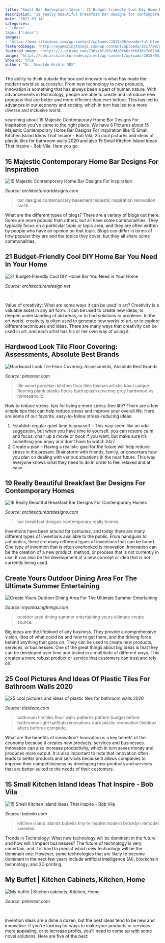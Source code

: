 ```yaml
---
title: "Small Bar Backsplash Ideas : 21 Budget-friendly Cool Diy Home Bar You Need In Your Home"
description: "19 really beautiful breakfast bar designs for contemporary homes"
date: "2022-09-14"
categories:
- "ideas"
tags: ["ideas"]
images:
- "https://www.tileideaz.com/wp-content/uploads/2015/09/wonderful-blue-shade-vintage-bathroom-tile-patterns-classic-kitchen-design-ideas-floral-pattern-bathtub-drapes-adorable-vintage-bathroom-tile-patterns-blue-bathroom-floor-tile-bathroom-favo.jpg"
featuredImage: "http://myamazingthings.com/wp-content/uploads/2017/08/outdoor-dining-area-11.jpg"
featured_image: "https://i.pinimg.com/736x/8f/60/dd/8f60ddf6d36b7c678d2db94c37cf2f4b.jpg"
image: "https://cdn.architecturendesign.net/wp-content/uploads/2015/04/AD-DIY-Home-Bar-21.jpg"
ShowToc: true
author: "Dr. Osvaldo Hickle DDS"
---
```



The ability to think outside the box and innovate is what has made the modern world so successful. From new technology to new products, innovation is something that has always been a part of human nature. With advancements in technology, people are able to create and introduce new products that are better and more efficient than ever before. This has led to advances in our economy and society, which in turn has led to a more diverse and inclusive world.

	

		
searching about 15 Majestic Contemporary Home Bar Designs For Inspiration you've came to the right place. We have 8 Pictures about 15 Majestic Contemporary Home Bar Designs For Inspiration like 15 Small Kitchen Island Ideas That Inspire - Bob Vila, 25 cool pictures and ideas of plastic tiles for bathroom walls 2020 and also 15 Small Kitchen Island Ideas That Inspire - Bob Vila. Here you go:
		
    
## 15 Majestic Contemporary Home Bar Designs For Inspiration

<img loading=lazy src="https://www.architectureartdesigns.com/wp-content/uploads/2014/11/15-Majestic-Contemporary-Home-Bar-Designs-For-Inspiration-5-630x903.jpg" onerror="this.onerror=null;this.src='https://tse1.mm.bing.net/th?id=OIP.niXDMXJsplwDGx8gf0jVlQHaKn&amp;pid=15.1';" alt="15 Majestic Contemporary Home Bar Designs For Inspiration">

_Source: architectureartdesigns.com_

>bar designs contemporary basement majestic inspiration renovation smith. 

	

What are the different types of blogs?
There are a variety of blogs out there. Some are more popular than others, but all have some commonalities. They typically focus on a particular topic or topic area, and they are often written by people who have an opinion on that topic. Blogs can differ in terms of how popular they are and the topics they cover, but they all share some commonalities.

    
## 21 Budget-Friendly Cool DIY Home Bar You Need In Your Home

<img loading=lazy src="https://cdn.architecturendesign.net/wp-content/uploads/2015/04/AD-DIY-Home-Bar-21.jpg" onerror="this.onerror=null;this.src='https://tse2.mm.bing.net/th?id=OIP.XwpHCRQO3F6vSTV4U4J0eQHaJ4&amp;pid=15.1';" alt="21 Budget-Friendly Cool DIY Home Bar You Need in Your Home">

_Source: architecturendesign.net_

>. 

	

Value of creativity: What are some ways it can be used in art?
Creativity is a valuable asset in any art form. It can be used to create new ideas, to deepen understanding of old ideas, or to find solutions to problems. In the art world, creativity is often used to generate new works of art, or to explore different techniques and ideas. There are many ways that creativity can be used in art, and each artist has his or her own way of using it.

    
## Hardwood Look Tile Floor Covering: Assessments, Absolute Best Brands

<img loading=lazy src="https://i.pinimg.com/736x/8f/60/dd/8f60ddf6d36b7c678d2db94c37cf2f4b.jpg" onerror="this.onerror=null;this.src='https://tse1.mm.bing.net/th?id=OIP.1pZXZCNgmq2uVlgVldhZzAHaJ3&amp;pid=15.1';" alt="Hardwood Look Tile Floor Covering: Assessments, Absolute Best Brands">

_Source: pinterest.com_

>tile wood porcelain kitchen floor tiles tasman artistic kauri unique flooring plank planks floors backsplash covering grey hardwood vs homesaholic. 

	

How to reduce stress: tips for living a more stress-free life?
There are a few simple tips that can help reduce stress and improve your overall life. Here are some of our favorite, easy-to-follow stress-reducing ideas: 
1. Establish regular quiet time to yourself – This may seem like an odd suggestion, but when you have time to yourself, you can restore calm and focus. chair up a movie or book if you want, but make sure it’s something you enjoy and don’t have to watch 24/7. 
2. Create a plan – Having a realistic goal for the future will help reduce stress in the present. Brainstorm with friends, family, or coworkers how you plan on dealing with various situations in the near future. This way everyone knows what they need to do in order to feel relaxed and at ease. 

    
## 19 Really Beautiful Breakfast Bar Designs For Contemporary Homes

<img loading=lazy src="https://www.architectureartdesigns.com/wp-content/uploads/2016/06/3-60.jpg" onerror="this.onerror=null;this.src='https://tse3.mm.bing.net/th?id=OIP.oQ8SbkVX7jDaE0aDpvR0hQHaJ4&amp;pid=15.1';" alt="19 Really Beautiful Breakfast Bar Designs For Contemporary Homes">

_Source: architectureartdesigns.com_

>bar breakfast designs contemporary really homes. 

	

Inventions have been around for centuries, and today there are many different types of inventions available to the public. From handguns to antibiotics, there are many different types of inventions that can be found. One type of invention that is often overlooked is innovation. Innovation can be the creation of a new product, method, or process that is not currently in use. It can also be the development of a new concept or idea that is not currently being used.

    
## Create Yours Outdoor Dining Area For The Ultimate Summer Entertaining

<img loading=lazy src="http://myamazingthings.com/wp-content/uploads/2017/08/outdoor-dining-area-11.jpg" onerror="this.onerror=null;this.src='https://tse1.mm.bing.net/th?id=OIP.VQ50LUIAPbVjyFNsGQRprgHaLH&amp;pid=15.1';" alt="Create Yours Outdoor Dining Area For The Ultimate Summer Entertaining">

_Source: myamazingthings.com_

>outdoor area dining summer entertaining yours ultimate create source. 

	

Big ideas are the lifeblood of any business. They provide a comprehensive vision, idea of what could be and how to get there, and the driving force behind anything that goes on. They can be used to create new products, services, or businesses. One of the great things about big ideas is that they can be developed over time and tested in a multitude of different ways. This creates a more robust product or service that customers can trust and rely on.

    
## 25 Cool Pictures And Ideas Of Plastic Tiles For Bathroom Walls 2020

<img loading=lazy src="https://www.tileideaz.com/wp-content/uploads/2015/09/wonderful-blue-shade-vintage-bathroom-tile-patterns-classic-kitchen-design-ideas-floral-pattern-bathtub-drapes-adorable-vintage-bathroom-tile-patterns-blue-bathroom-floor-tile-bathroom-favo.jpg" onerror="this.onerror=null;this.src='https://tse3.mm.bing.net/th?id=OIP.lvuxWeE8IeRThnpqA-bJvQHaLK&amp;pid=15.1';" alt="25 cool pictures and ideas of plastic tiles for bathroom walls 2020">

_Source: tileideaz.com_

>bathroom tile tiles floor walls patterns pattern budget before bathrooms light bathtub renovations dark plastic renovation tileideaz afters befores complete. 

	

What are the benefits of innovation?
Innovation is a key benefit of the economy because it creates new products, services and businesses. Innovation can also increase productivity, which in turn saves money and produces more output. It is also important to note that innovation often leads to better products and services because it allows companies to improve their competitiveness by developing new products and services that are better-suited to the needs of their customers.

    
## 15 Small Kitchen Island Ideas That Inspire - Bob Vila

<img loading=lazy src="https://empire-s3-production.bobvila.com/slides/30249/original/SWEETEN_Rosalind_Kitchen.jpg?1549671283" onerror="this.onerror=null;this.src='https://tse3.mm.bing.net/th?id=OIP.MzS7h9SiW9b--SRzr3jNpAHaJ4&amp;pid=15.1';" alt="15 Small Kitchen Island Ideas That Inspire - Bob Vila">

_Source: bobvila.com_

>kitchen island islands bobvila tiny tv inspire modern brooklyn remodel sweeten. 

	

Trends in Technology: What new technology will be dominant in the future and how will it impact businesses?
The future of technology is very uncertain, and it is hard to predict which new technology will be the dominant one. However, some technologies that are likely to become dominant in the next few years include artificial intelligence (AI), blockchain technology, and 3D printing.

    
## My Buffet | Kitchen Cabinets, Kitchen, Home

<img loading=lazy src="https://i.pinimg.com/1200x/67/a0/a6/67a0a65b129524472ceb43698e1f97b7.jpg" onerror="this.onerror=null;this.src='https://tse4.mm.bing.net/th?id=OIP.dijp0ChQUS49uiN3oTvNOQHaJ4&amp;pid=15.1';" alt="My buffet | Kitchen cabinets, Kitchen, Home">

_Source: pinterest.com_

>. 

	

Invention ideas are a dime a dozen, but the best ideas tend to be new and innovative. If you're looking for ways to make your products or services more appealing, or to increase profits, you'll need to come up with some novel solutions. Here are five of the best: 


